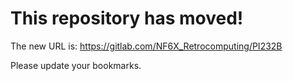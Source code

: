 # This repository has moved!

The new URL is: https://gitlab.com/NF6X_Retrocomputing/PI232B

Please update your bookmarks.

